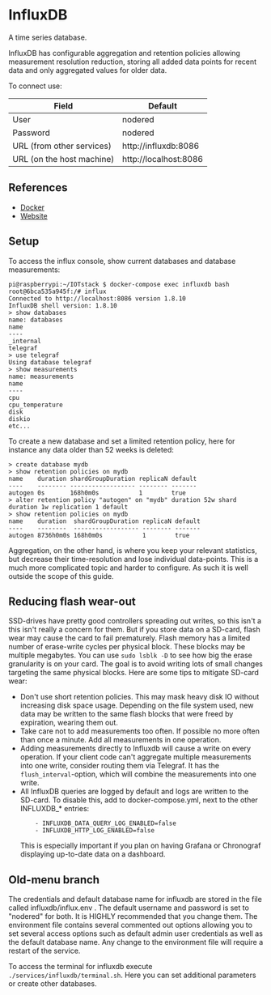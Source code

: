 # InfluxDB
A time series database.

InfluxDB has configurable aggregation and retention policies allowing
measurement resolution reduction, storing all added data points for recent data
and only aggregated values for older data.

To connect use:

| Field     | Default    |
| --------- | ---------- |
| User      | nodered    |
| Password  | nodered    |
| URL (from other services) | http://influxdb:8086   |
| URL (on the host machine) | http://localhost:8086   |

## References
- [Docker](https://hub.docker.com/_/influxdb)
- [Website](https://www.influxdata.com/)

## Setup

To access the influx console, show current databases and database measurements:
```
pi@raspberrypi:~/IOTstack $ docker-compose exec influxdb bash
root@6bca535a945f:/# influx
Connected to http://localhost:8086 version 1.8.10
InfluxDB shell version: 1.8.10
> show databases
name: databases
name
----
_internal
telegraf
> use telegraf
Using database telegraf
> show measurements
name: measurements
name
----
cpu
cpu_temperature
disk
diskio
etc...
```

To create a new database and set a limited retention policy, here for instance
any data older than 52 weeks is deleted:

```
> create database mydb
> show retention policies on mydb
name    duration shardGroupDuration replicaN default
----    -------- ------------------ -------- -------
autogen 0s       168h0m0s           1        true
> alter retention policy "autogen" on "mydb" duration 52w shard duration 1w replication 1 default
> show retention policies on mydb
name    duration  shardGroupDuration replicaN default
----    --------  ------------------ -------- -------
autogen 8736h0m0s 168h0m0s           1        true

```

Aggregation, on the other hand, is where you keep your relevant statistics, but
decrease their time-resolution and lose individual data-points. This is a much
more complicated topic and harder to configure. As such it is well outside the
scope of this guide.


## Reducing flash wear-out

SSD-drives have pretty good controllers spreading out writes, so this isn't a
this isn't really a concern for them.  But if you store data on a SD-card,
flash wear may cause the card to fail prematurely. Flash memory has a limited
number of erase-write cycles per physical block. These blocks may be multiple
megabytes. You can use `sudo lsblk -D` to see how big the erase granularity is
on your card. The goal is to avoid writing lots of small changes targeting the
same physical blocks. Here are some tips to mitigate SD-card wear:

* Don't use short retention policies. This may mask heavy disk IO without
  increasing disk space usage. Depending on the file system used, new data may
  be written to the same flash blocks that were freed by expiration, wearing
  them out.
* Take care not to add measurements too often. If possible no more often than
  once a minute. Add all measurements in one operation.
* Adding measurements directly to Influxdb will cause a write on every
  operation. If your client code can't aggregate multiple measurements into one
  write, consider routing them via Telegraf. It has the
  `flush_interval`-option, which will combine the measurements into one write.
* All InfluxDB queries are logged by default and logs are written to the
  SD-card. To disable this, add to docker-compose.yml, next to the other
  INFLUXDB_\* entries:
  ```
      - INFLUXDB_DATA_QUERY_LOG_ENABLED=false
      - INFLUXDB_HTTP_LOG_ENABLED=false
  ```
  This is especially important if you plan on having Grafana or Chronograf
  displaying up-to-date data on a dashboard.

## Old-menu branch
The credentials and default database name for influxdb are stored in the file called influxdb/influx.env . The default username and password is set to "nodered" for both. It is HIGHLY recommended that you change them. The environment file contains several commented out options allowing you to set several access options such as default admin user credentials as well as the default database name. Any change to the environment file will require a restart of the service.

To access the terminal for influxdb execute `./services/influxdb/terminal.sh`. Here you can set additional parameters or create other databases.
